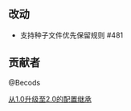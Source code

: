 ## 改动

- 支持种子文件优先保留规则 #481

## 贡献者

@Becods

[从1.0升级至2.0的配置继承](https://github.com/wushuo894/ani-rss/discussions/427)

